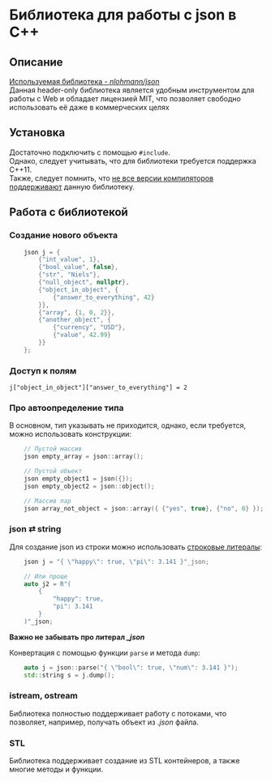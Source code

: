 # Библиотека для работы с json в C++

## Описание
[Используемая библиотека - *nlohmann/json*](https://github.com/nlohmann/json)  
Данная header-only библиотека является удобным инструментом для работы с Web и обладает лицензией MIT, что позволяет свободно использовать её даже в коммерческих целях

## Установка
Достаточно подключить с помощью `#include`.  
Однако, следует учитывать, что для библиотеки требуется поддержка C++11.  
Также, следует помнить, что [не все версии компиляторов поддерживают](https://github.com/nlohmann/json#supported-compilers) данную библиотеку.

## Работа с библиотекой

### Создание нового объекта
``` C++
    json j = {
        {"int_value", 1},
        {"bool_value", false},
        {"str", "Niels"},
        {"null_object", nullptr},
        {"object_in_object", {
            {"answer_to_everything", 42}
        }},
        {"array", {1, 0, 2}},
        {"another_object", {
            {"currency", "USD"},
            {"value", 42.99}
        }}
    };
```

### Доступ к полям
`j["object_in_object"]["answer_to_everything"] = 2`

### Про автоопределение типа
В основном, тип указывать не приходится, однако, если требуется, можно использовать конструкции:
``` C++
    // Пустой массив
    json empty_array = json::array();

    // Пустой объект
    json empty_object1 = json({});
    json empty_object2 = json::object();

    // Массив пар
    json array_not_object = json::array({ {"yes", true}, {"no", 0} });
```

### json ⇄ string
Для создание json из строки можно использовать [строковые литералы](https://msdn.microsoft.com/ru-ru/library/69ze775t.aspx):
``` C++
    json j = "{ \"happy\": true, \"pi\": 3.141 }"_json;

    // Или проще
    auto j2 = R"(
        {
            "happy": true,
            "pi": 3.141
        }
    )"_json;
```
**Важно не забывать про литерал *_json***

Конвертация с помощью функции `parse` и метода `dump`:
``` C++
    auto j = json::parse("{ \"bool\": true, \"num\": 3.141 }");
    std::string s = j.dump();
```

### istream, ostream
Библиотека полностью поддерживает работу с потоками, что позволяет, например, получать объект из *.json* файла.

### STL
Библиотека поддерживает создание из STL контейнеров, а также многие методы и функции.
